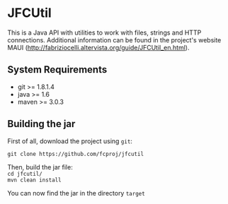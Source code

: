 # JFCUtil
This is a Java API with utilities to work with files, strings and HTTP connections. 
Additional information can be found in the project's website MAUI (http://fabriziocelli.altervista.org/guide/JFCUtil_en.html).

## System Requirements

- git >= 1.8.1.4
- java >= 1.6
- maven >= 3.0.3

## Building the jar
First of all, download the project using `git`:  

`git clone https://github.com/fcproj/jfcutil`  
  
Then, build the jar file:  
`cd jfcutil/`   
`mvn clean install`  

You can now find the jar in the directory `target`
